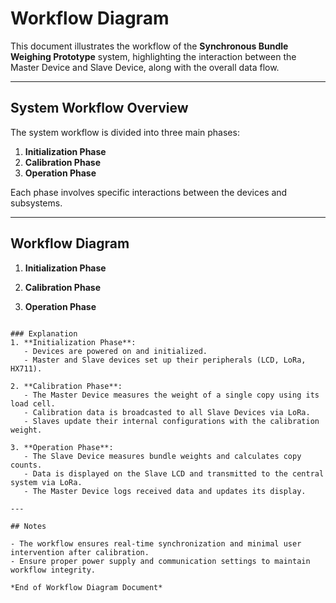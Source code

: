 # Workflow Diagram

This document illustrates the workflow of the **Synchronous Bundle Weighing Prototype** system, highlighting the interaction between the Master Device and Slave Device, along with the overall data flow.

---

## System Workflow Overview

The system workflow is divided into three main phases:
1. **Initialization Phase**
2. **Calibration Phase**
3. **Operation Phase**

Each phase involves specific interactions between the devices and subsystems.

---

## Workflow Diagram

1. **Initialization Phase**

2. **Calibration Phase**

3. **Operation Phase**

```

### Explanation
1. **Initialization Phase**:
   - Devices are powered on and initialized.
   - Master and Slave devices set up their peripherals (LCD, LoRa, HX711).

2. **Calibration Phase**:
   - The Master Device measures the weight of a single copy using its load cell.
   - Calibration data is broadcasted to all Slave Devices via LoRa.
   - Slaves update their internal configurations with the calibration weight.

3. **Operation Phase**:
   - The Slave Device measures bundle weights and calculates copy counts.
   - Data is displayed on the Slave LCD and transmitted to the central system via LoRa.
   - The Master Device logs received data and updates its display.

---

## Notes

- The workflow ensures real-time synchronization and minimal user intervention after calibration.
- Ensure proper power supply and communication settings to maintain workflow integrity.

*End of Workflow Diagram Document*

